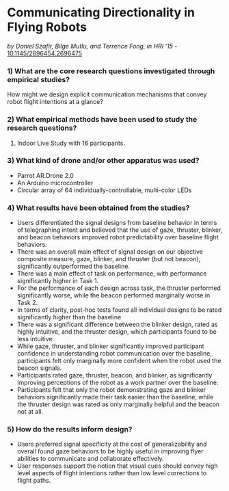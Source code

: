 # Communicating Directionality in Flying Robots

*by Daniel Szafir, Bilge Mutlu, and Terrence Fong, in  HRI '15* - [10.1145/2696454.2696475](https://doi.org/10.1145/2696454.2696475)

### 1) What are the core research questions investigated through empirical studies?

How might we design explicit communication mechanisms that convey robot flight intentions at a glance?

### 2) What empirical methods have been used to study the research questions?

1. Indoor Live Study with 16 participants.

### 3) What kind of drone and/or other apparatus was used?

- Parrot AR.Drone 2.0
- An Arduino microcontroller
- Circular array of 64 individually-controllable, multi-color LEDs


### 4) What results have been obtained from the studies?

- Users differentiated the signal designs from baseline behavior in terms of telegraphing intent and believed that the use of gaze, thruster, blinker, and beacon behaviors improved robot predictability over baseline flight behaviors.
- There was an overall main effect of signal design on our objective composite measure, gaze, blinker, and thruster (but not beacon), significantly outperformed the baseline.
- There was a main effect of task on performance, with performance significantly higher in Task 1.
- For the performance of each design across task, the thruster performed significantly worse, while the beacon performed marginally worse in Task 2.
- In terms of clarity, post-hoc tests found all individual designs to be rated significantly higher than the baseline
- There was a significant difference between the blinker design, rated as highly intuitive, and the thruster design, which participants found to be less intuitive.
- While gaze, thruster, and blinker significantly improved participant confidence in understanding robot communication over the baseline, participants felt only marginally more confident when the robot used the beacon signals.
- Participants rated gaze, thruster, beacon, and blinker, as significantly improving perceptions of the robot as a work partner over the baseline.
- Participants felt that only the robot demonstrating gaze and blinker behaviors significantly made their task easier than the baseline, while the thruster design was rated as only marginally helpful and the beacon not at all.

### 5) How do the results inform design?

- Users preferred signal specificity at the cost of generalizability and overall found gaze behaviors to be highly useful in improving flyer abilities to communicate and collaborate effectively.
- User responses support the notion that visual cues should convey high level aspects of flight intentions rather than low level corrections to flight paths.
